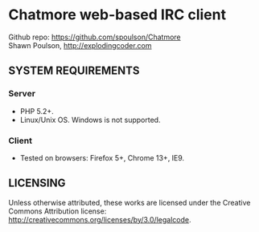 Chatmore web-based IRC client
=============================

Github repo: https://github.com/spoulson/Chatmore  
Shawn Poulson, http://explodingcoder.com

SYSTEM REQUIREMENTS
-------------------

### Server
 - PHP 5.2+.
 - Linux/Unix OS.  Windows is not supported.

### Client
 - Tested on browsers: Firefox 5+, Chrome 13+, IE9.

LICENSING
---------

Unless otherwise attributed, these works are licensed under the Creative Commons Attribution license:  
http://creativecommons.org/licenses/by/3.0/legalcode.
